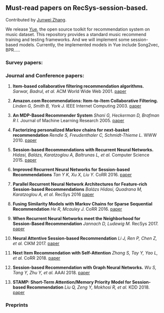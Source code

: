 ## Must-read papers on RecSys-session-based.

Contributed by [Junwei Zhang](https://github.com/0411tony).

We release [Yue](https://github.com/0411tony/Yue), the open source toolkit for recommendation system on music dataset. This repository provides a standard music recommend training and testing frameworks. And we will implement some session-based models. Currently, the implemented models in Yue include Song2vec, BPR.....

### Survey papers:


### Journal and Conference papers:

1. **Item-based collaborative filtering recommendation algorithms.**
*Sarwar, Badrul, et al.* ACM World Wide Web 2001. [paper](http://delivery.acm.org/10.1145/380000/372071/p285-sarwar.pdf?ip=218.70.255.152&id=372071&acc=ACTIVE%20SERVICE&key=BF85BBA5741FDC6E%2E4C4B77574FA1A7CF%2E4D4702B0C3E38B35%2E4D4702B0C3E38B35&__acm__=1546431542_d02487f30ebaed9ffe0e29e6070bb591)

1. **Amazon.com Recommendations: Item-to-Item Collaborative Filtering.** 
*Linden G, Smith B, York J.* IEEE Internet Computing 2003. [paper](https://ieeexplore.ieee.org/stamp/stamp.jsp?arnumber=1167344)

1. **An MDP-Based Recommender System**
*Shani G, Heckerman D, Brafman R I.* Journal of Machine Learning Research 2005. [paper](https://arxiv.org/ftp/arxiv/papers/1301/1301.0600.pdf)

1. **Factorizing personalized Markov chains for next-basket recommendation**
*Rendle S, Freudenthaler C, Schmidt-Thieme L.* WWW 2010. [paper](http://delivery.acm.org/10.1145/1780000/1772773/p811-rendle.pdf?ip=218.70.255.152&id=1772773&acc=ACTIVE%20SERVICE&key=BF85BBA5741FDC6E%2E4C4B77574FA1A7CF%2E4D4702B0C3E38B35%2E4D4702B0C3E38B35&__acm__=1546431741_3fdbc1a74b222bc0ad4fd104cba5c6ea)

1. **Session-based Recommendations with Recurrent Neural Networks.**
*Hidasi, Balázs, Karatzoglou A, Baltrunas L, et al.* Computer Science 2015. [paper](https://arxiv.org/pdf/1511.06939.pdf)

1. **Improved Recurrent Neural Networks for Session-based Recommendations**
*Tan Y K, Xu X, Liu Y.* CoRR 2016. [paper](https://arxiv.org/pdf/1606.08117.pdf)

1. **Parallel Recurrent Neural Network Architectures for Feature-rich Session-based Recommendations**
*Balázs Hidasi, Quadrana M, Karatzoglou A, et al.* RecSys 2016 [paper](http://delivery.acm.org/10.1145/2960000/2959167/p241-hidasi.pdf?ip=218.70.255.152&id=2959167&acc=ACTIVE%20SERVICE&key=BF85BBA5741FDC6E%2E4C4B77574FA1A7CF%2E4D4702B0C3E38B35%2E4D4702B0C3E38B35&__acm__=1546432069_1cfe1cb45fec758fe7be509c823032df)

1. **Fusing Similarity Models with Markov Chains for Sparse Sequential Recommendation**
*He R, Mcauley J.* CoRR 2016. [paper](http://arxiv.org/pdf/1609.09152)

1. **When Recurrent Neural Networks meet the Neighborhood for Session-Based Recommendation**
*Jannach D, Ludewig M.* RecSys 2017. [paper](http://delivery.acm.org/10.1145/3110000/3109872/p306-jannach.pdf?ip=218.70.255.152&id=3109872&acc=ACTIVE%20SERVICE&key=BF85BBA5741FDC6E%2E4C4B77574FA1A7CF%2E4D4702B0C3E38B35%2E4D4702B0C3E38B35&__acm__=1546432012_ba48759e70cbbf85d79db91f20d4a8d4)

1. **Neural Attentive Session-based Recommendation**
*Li J, Ren P, Chen Z, et al.* CIKM 2017. [paper](https://arxiv.org/pdf/1711.04725v1.pdf)

1. **Next Item Recommendation with Self-Attention**
*Zhang S, Tay Y, Yao L, et al.* CoRR 2018. [paper](https://arxiv.org/pdf/1808.06414v2.pdf)

1. **Session-based Recommendation with Graph Neural Networks.**
*Wu S, Tang Y, Zhu Y, et al.* AAAI 2018. [paper](https://arxiv.org/pdf/1811.00855.pdf) 

1. **STAMP: Short-Term Attention/Memory Priority Model for Session-based Recommendation**
*Liu Q, Zeng Y, Mokhosi R, et al.* KDD 2018. [paper](http://delivery.acm.org/10.1145/3220000/3219950/p1831-liu.pdf?ip=218.70.255.152&id=3219950&acc=ACTIVE%20SERVICE&key=BF85BBA5741FDC6E%2E4C4B77574FA1A7CF%2E4D4702B0C3E38B35%2E4D4702B0C3E38B35&__acm__=1546431853_60d5f08803e9946f72653ae2d3a624d7)


### Preprints


